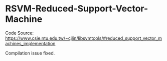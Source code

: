 # RSVM-Reduced-Support-Vector-Machine

Code Source: https://www.csie.ntu.edu.tw/~cjlin/libsvmtools/#reduced_support_vector_machines_implementation

Compilation issue fixed.

